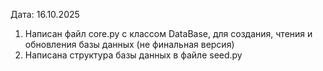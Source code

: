 Дата: 16.10.2025

1. Написан файл core.py с классом DataBase, для создания, чтения и обновления базы данных (не финальная версия)
2. Написана структура базы данных в файле seed.py